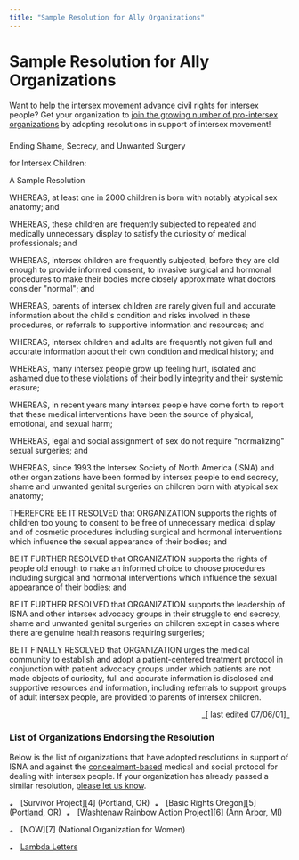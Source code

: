```yaml
---
title: "Sample Resolution for Ally Organizations"
---
```


# Sample Resolution for Ally Organizations

  


  
Want to help the intersex movement advance civil rights for intersex people? Get your organization to [join the growing number of pro-intersex organizations][1] by adopting resolutions in support of intersex movement!  


  


###  
Ending Shame, Secrecy, and Unwanted Surgery  
  
for Intersex Children:  
  
A Sample Resolution

  
<p class=m2>  
WHEREAS, at least one in 2000 children is born with notably atypical sex anatomy; and  
</p><p class=m2>  
WHEREAS, these children are frequently subjected to repeated and medically unnecessary display to satisfy the curiosity of medical professionals; and  
</p><p class=m2>  
WHEREAS, intersex children are frequently subjected, before they are old enough to provide informed consent, to invasive surgical and hormonal procedures to make their bodies more closely approximate what doctors consider "normal"; and  
</p><p class=m2>  
WHEREAS, parents of intersex children are rarely given full and accurate information about the child's condition and risks involved in these procedures, or referrals to supportive information and resources; and  
</p><p class=m2>  
WHEREAS, intersex children and adults are frequently not given full and accurate information about their own condition and medical history; and  
</p><p class=m2>  
WHEREAS, many intersex people grow up feeling hurt, isolated and ashamed due to these violations of their bodily integrity and their systemic erasure;  
</p><p class=m2>  
WHEREAS, in recent years many intersex people have come forth to report that these medical interventions have been the source of physical, emotional, and sexual harm;  
</p><p class=m2>  
WHEREAS, legal and social assignment of sex do not require "normalizing" sexual surgeries; and  
</p><p class=m2>  
WHEREAS, since 1993 the Intersex Society of North America (ISNA) and other organizations have been formed by intersex people to end secrecy, shame and unwanted genital surgeries on children born with atypical sex anatomy;  
</p><p class=m2>  
THEREFORE BE IT RESOLVED that ORGANIZATION supports the rights of children too young to consent to be free of unnecessary medical display and of cosmetic procedures including surgical and hormonal interventions which influence the sexual appearance of their bodies; and  
</p><p class=m2>  
BE IT FURTHER RESOLVED that ORGANIZATION supports the rights of people old enough to make an informed choice to choose procedures including surgical and hormonal interventions which influence the sexual appearance of their bodies; and  
</p><p class=m2>  
BE IT FURTHER RESOLVED that ORGANIZATION supports the leadership of ISNA and other intersex advocacy groups in their struggle to end secrecy, shame and unwanted genital surgeries on children except in cases where there are genuine health reasons requiring surgeries;  
</p><p class=m2>  
BE IT FINALLY RESOLVED that ORGANIZATION urges the medical community to establish and adopt a patient-centered treatment protocol in conjunction with patient advocacy groups under which patients are not made objects of curiosity, full and accurate information is disclosed and supportive resources and information, including referrals to support groups of adult intersex people, are provided to parents of intersex children.  
</p><p align=right>  
_[ last edited 07/06/01]_  
</p>  


### List of Organizations Endorsing the Resolution<p class=m2>

  
Below is the list of organizations that have adopted resolutions in support of ISNA and against the [concealment-based][2] medical and social protocol for dealing with intersex people. If your organization has already passed a similar resolution, [please let us know][3].  
</p><p class=m4>  
<img src="/img/arrow-mini.gif" width=16 height=7 alt="* ">  
[Survivor Project][4] (Portland, OR)  
  
<img src="/img/blank.gif" width=1 height=6 alt="">  
  
<img src="/img/arrow-mini.gif" width=16 height=7 alt="* ">  
[Basic Rights Oregon][5] (Portland, OR)  
  
<img src="/img/blank.gif" width=1 height=6 alt="">  
  
<img src="/img/arrow-mini.gif" width=16 height=7 alt="* ">  
[Washtenaw Rainbow Action Project][6] (Ann Arbor, MI)  
<p class=m4><img src="/img/arrow-mini.gif" width=16 height=7 alt="* "> [NOW][7] (National Organization for Women)  
  
<img src="/img/blank.gif" width=1 height=6 alt="">  
  
<img src="/img/arrow-mini.gif" width=16 height=7 alt="* "> [Lambda Letters][8]

 [1]: #endorsement
 [2]: dreger-compare.html
 [3]: mailto:info@isna.org
 [4]: http://www.survivorproject.org/
 [5]: http://www.basicrights.org/
 [6]: http://www.wrap-up.org/index.html
 [7]: http://www.now.org
 [8]: http://www.lambdaletters.org